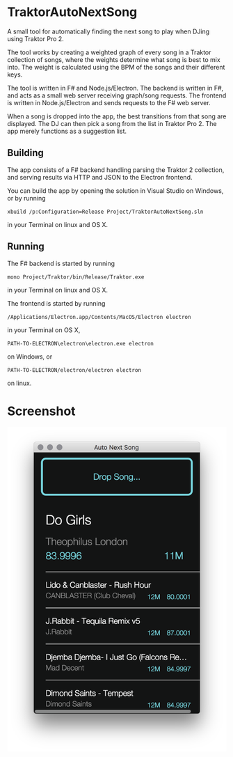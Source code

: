 # TraktorAutoNextSong
A small tool for automatically finding the next song to play when DJing using Traktor Pro 2.

The tool works by creating a weighted graph of every song in a Traktor collection of songs, where the weights determine what song is best to mix into. 
The weight is calculated using the BPM of the songs and their different keys. 

The tool is written in F# and Node.js/Electron. The backend is written in F#, and acts as a small web server receiving graph/song requests. 
The frontend is written in Node.js/Electron and sends requests to the F# web server.

When a song is dropped into the app, the best transitions from that song are displayed. 
The DJ can then pick a song from the list in Traktor Pro 2. The app merely functions as a suggestion list.

## Building
The app consists of a F# backend handling parsing the Traktor 2 collection, and serving results via HTTP and JSON to the Electron frontend. 

You can build the app by opening the solution in Visual Studio on Windows, or by running

    xbuild /p:Configuration=Release Project/TraktorAutoNextSong.sln

in your Terminal on linux and OS X.

## Running
The F# backend is started by running 

    mono Project/Traktor/bin/Release/Traktor.exe

in your Terminal on linux and OS X. 

The frontend is started by running

    /Applications/Electron.app/Contents/MacOS/Electron electron

in your Terminal on OS X, 

    PATH-TO-ELECTRON\electron\electron.exe electron 

on Windows, or 

    PATH-TO-ELECTRON/electron/electron electron

on linux.


# Screenshot

![Screenshot](/screenshot.png) 